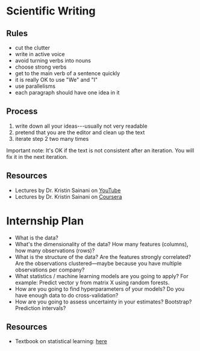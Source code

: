# Scientific Writing

## Rules

* cut the clutter
* write in active voice
* avoid turning verbs into nouns
* choose strong verbs
* get to the main verb of a sentence quickly
* it is really OK to use "We" and "I"
* use parallelisms
* each paragraph should have one idea in it

## Process

1. write down all your ideas---usually not very readable
2. pretend that you are the editor and clean up the text
3. iterate step 2 two many times

Important note: It's OK if the text is not consistent after an iteration. You will fix it in the next iteration.

## Resources

* Lectures by Dr. Kristin Sainani on [YouTube](https://www.youtube.com/channel/UC-wb-n89yM0lBiP2QltsDaA/)
* Lectures by Dr. Kristin Sainani on [Coursera](https://www.coursera.org/learn/sciwrite)

# Internship Plan

* What is the data?
* What's the dimensionality of the data? How many features (columns), how many observations (rows)?
* What is the structure of the data? Are the features strongly correlated? Are the observations clustered—maybe because you have multiple observations per company? 
* What statistics / machine learning models are you going to apply? For example: Predict vector y from matrix X using random forests.
* How are you going to find hyperparameters of your models? Do you have enough data to do cross-validation?
* How are you going to assess uncertainty in your estimates? Bootstrap? Prediction intervals?

## Resources

* Textbook on statistical learning: [here](https://www.statlearning.com)
